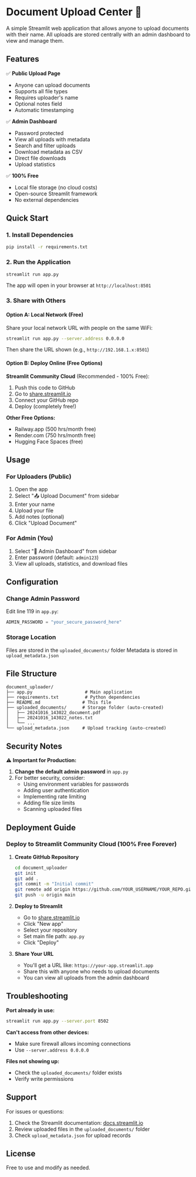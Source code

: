 # Document Upload Center 📁

A simple Streamlit web application that allows anyone to upload documents with their name. All uploads are stored centrally with an admin dashboard to view and manage them.

## Features

✅ **Public Upload Page**
- Anyone can upload documents
- Supports all file types
- Requires uploader's name
- Optional notes field
- Automatic timestamping

✅ **Admin Dashboard**
- Password protected
- View all uploads with metadata
- Search and filter uploads
- Download metadata as CSV
- Direct file downloads
- Upload statistics

✅ **100% Free**
- Local file storage (no cloud costs)
- Open-source Streamlit framework
- No external dependencies

## Quick Start

### 1. Install Dependencies

```bash
pip install -r requirements.txt
```

### 2. Run the Application

```bash
streamlit run app.py
```

The app will open in your browser at `http://localhost:8501`

### 3. Share with Others

#### Option A: Local Network (Free)
Share your local network URL with people on the same WiFi:
```bash
streamlit run app.py --server.address 0.0.0.0
```
Then share the URL shown (e.g., `http://192.168.1.x:8501`)

#### Option B: Deploy Online (Free Options)

**Streamlit Community Cloud** (Recommended - 100% Free):
1. Push this code to GitHub
2. Go to [share.streamlit.io](https://share.streamlit.io)
3. Connect your GitHub repo
4. Deploy (completely free!)

**Other Free Options:**
- Railway.app (500 hrs/month free)
- Render.com (750 hrs/month free)
- Hugging Face Spaces (free)

## Usage

### For Uploaders (Public)
1. Open the app
2. Select "📤 Upload Document" from sidebar
3. Enter your name
4. Upload your file
5. Add notes (optional)
6. Click "Upload Document"

### For Admin (You)
1. Select "🔐 Admin Dashboard" from sidebar
2. Enter password (default: `admin123`)
3. View all uploads, statistics, and download files

## Configuration

### Change Admin Password
Edit line 119 in `app.py`:
```python
ADMIN_PASSWORD = "your_secure_password_here"
```

### Storage Location
Files are stored in the `uploaded_documents/` folder
Metadata is stored in `upload_metadata.json`

## File Structure

```
document_uploader/
├── app.py                    # Main application
├── requirements.txt          # Python dependencies
├── README.md                # This file
├── uploaded_documents/      # Storage folder (auto-created)
│   ├── 20241016_143022_document.pdf
│   ├── 20241016_143022_notes.txt
│   └── ...
└── upload_metadata.json     # Upload tracking (auto-created)
```

## Security Notes

⚠️ **Important for Production:**
1. **Change the default admin password** in `app.py`
2. For better security, consider:
   - Using environment variables for passwords
   - Adding user authentication
   - Implementing rate limiting
   - Adding file size limits
   - Scanning uploaded files

## Deployment Guide

### Deploy to Streamlit Community Cloud (100% Free Forever)

1. **Create GitHub Repository**
   ```bash
   cd document_uploader
   git init
   git add .
   git commit -m "Initial commit"
   git remote add origin https://github.com/YOUR_USERNAME/YOUR_REPO.git
   git push -u origin main
   ```

2. **Deploy to Streamlit**
   - Go to [share.streamlit.io](https://share.streamlit.io)
   - Click "New app"
   - Select your repository
   - Set main file path: `app.py`
   - Click "Deploy"

3. **Share Your URL**
   - You'll get a URL like: `https://your-app.streamlit.app`
   - Share this with anyone who needs to upload documents
   - You can view all uploads from the admin dashboard

## Troubleshooting

**Port already in use:**
```bash
streamlit run app.py --server.port 8502
```

**Can't access from other devices:**
- Make sure firewall allows incoming connections
- Use `--server.address 0.0.0.0`

**Files not showing up:**
- Check the `uploaded_documents/` folder exists
- Verify write permissions

## Support

For issues or questions:
1. Check the Streamlit documentation: [docs.streamlit.io](https://docs.streamlit.io)
2. Review uploaded files in the `uploaded_documents/` folder
3. Check `upload_metadata.json` for upload records

## License

Free to use and modify as needed.


